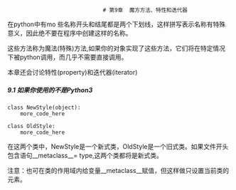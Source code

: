                                   # 第9章  魔方方法、特性和迭代器

在python中有mo	些名称开头和结尾都是两个下划线，这样拼写表示名称有特殊意义，因此绝不要在程序中创建这样的名称。

这些方法称为魔法(特殊)方法,如果你的对象实现了这些方法，它们将在特定情况下被python调用，而几乎不需要直接调用。

本章还会讨论特性(property)和迭代器(iterator)

##### 9.1 如果你使用的不是Python3

```
class NewStyle(object):
	more_code_here
	
class OldStyle:
	more_code_here
```

在这两个类中，NewStyle是一个新式类，OldStyle是一个旧式类。如果文件开头包含语句__metaclass__=  type,这两个类都将是新式类。

注意：也可在类的作用域内给变量__metaclass__赋值，但这样做只设置当前类的元素。